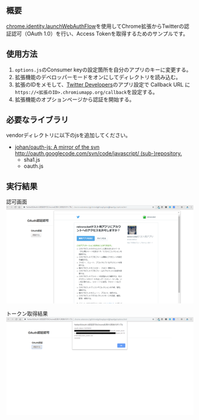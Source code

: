 ## 概要

[chrome.identity.launchWebAuthFlow](https://developer.chrome.com/apps/identity)を使用してChrome拡張からTwitterの認証認可（OAuth 1.0）を行い、Access Tokenを取得するためのサンプルです。

## 使用方法

1. `options.js`のConsumer keyの設定箇所を自分のアプリのキーに変更する。
1. 拡張機能のデベロッパーモードをオンにしてディレクトリを読み込む。
1. 拡張のIDをメモして、[Twitter Developers](https://developer.twitter.com/en/apps/)のアプリ設定で Callback URL に`https://<拡張のID>.chromiumapp.org/callback`を設定する。
1. 拡張機能のオプションページから認証を開始する。

## 必要なライブラリ

vendorディレクトリに以下のjsを追加してください。

* [johan/oauth\-js: A mirror of the svn http://oauth\.googlecode\.com/svn/code/javascript/ \(sub\-\)repository\.](https://github.com/johan/oauth-js) 
  - sha1.js
  - oauth.js

## 実行結果

認可画面
![認可画面](./doc/screen1.png)

トークン取得結果
![トークン取得結果](./doc/screen2.png)
